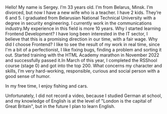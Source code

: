 Hello! My name is Sergey. I’m 33 years old. I’m from Belarus, Minsk. I’m divorced, but now I have a new wife who is a teacher.
I have 2 kids. They’re 6 and 5. I graduated from Belarusian National Technical University with a degree in security engineering. 
I currently work in the communications industry.My experience in this field is more 10 years.
Why I started learning Frontend Development? 
I have long been interested in the IT sector, I believe that this is a promising direction in our time, with a fair wage.
 Why did I choose Frontend? I like to see the result of my work in real time, since I'm a bit of a perfectionist, I like fixing bugs, finding a problem and sorting it out.
Started training with the HTML Academy marathon in November 2022 and successfully passed it.In March of this year, I completed the RSShool course (stage 0) and got into the top 200.
 What concerns my character and skills, I’m very hard-working, responsible, curious and social person with a good sense of humor.

 In my free time, I enjoy fishing and cars.

Unfortunately, I did not record a video, because I studied German at school, and my knowledge of English is at the level of "London is the capital of Great Britain",
 but in the future I plan to learn English.